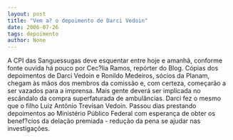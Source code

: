 ```yaml
---
layout: post
title: "Vem a? o depoimento de Darci Vedoin"
date: 2006-07-26
tags: depoimento
author: None
---
```

A CPI das Sanguessugas deve esquentar entre hoje e amanhã, conforme fonte ouvida há pouco por Cec?lia Ramos, repórter do Blog.
Cópias dos depoimentos de Darci Vedoin e Ronildo Medeiros, sócios da Planam, chegam às mãos dos membros da comissão e, com certeza, começarão a ser vazados para a imprensa. Mais gente deverá ser implicada no escândalo da compra superfaturada de ambulâncias.
Darci fez o mesmo que o filho Luiz Antônio Trevisan Vedoin. Passou dias prestando depoimentos ao Ministério Público Federal com esperança
 de obter os benef?cios da delação premiada - redução da pena se ajudar nas investigações. 